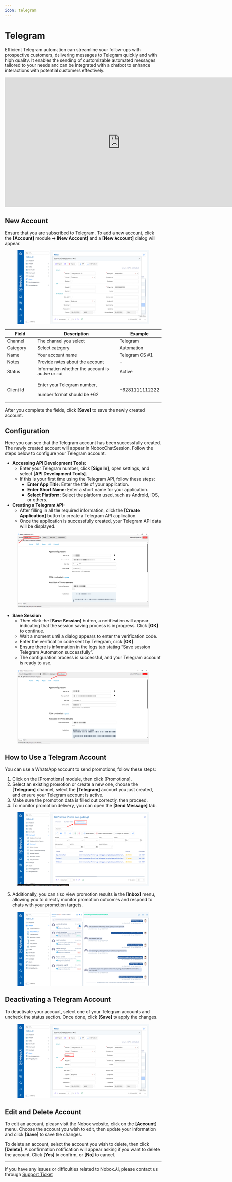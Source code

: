 ```yaml
---
icon: telegram
---
```


# Telegram

Efficient Telegram automation can streamline your follow-ups with prospective customers, delivering messages to Telegram quickly and with high quality. It enables the sending of customizable automated messages tailored to your needs and can be integrated with a chatbot to enhance interactions with potential customers effectively.

<iframe width="742" height="418" src="https://www.youtube.com/embed/KwqRV1o5bGM/" title="01. Instalasi NoBox Desktop" frameborder="0" allow="accelerometer; autoplay; clipboard-write; encrypted-media; gyroscope; picture-in-picture; web-share" referrerpolicy="strict-origin-when-cross-origin" allowfullscreen></iframe>

## **New Account**

Ensure that you are subscribed to Telegram. To add a new account, click the **\[Account]** module ➔ **\[New Account]** and a **\[New Account]** dialog will appear.

<figure><img src="../.gitbook/assets/Tambah Akun Telegram.png" alt=""><figcaption></figcaption></figure>

<table><thead><tr><th width="100.79998779296875">Field</th><th width="392.60009765625">Description</th><th>Example</th></tr></thead><tbody><tr><td>Channel</td><td>The channel you select</td><td>Telegram</td></tr><tr><td>Category</td><td>Select category</td><td>Automation</td></tr><tr><td>Name</td><td>Your account name</td><td>Telegram CS #1</td></tr><tr><td>Notes</td><td>Provide notes about the account</td><td>-</td></tr><tr><td>Status</td><td>Information whether the account is active or not</td><td>Active</td></tr><tr><td>Client Id</td><td><p>Enter your Telegram number,</p><p>number format should be +62</p></td><td>+6281111112222</td></tr></tbody></table>

After you complete the fields, click **\[Save]** to save the newly created account.

## **Configuration**

Here you can see that the Telegram account has been successfully created. The newly created account will appear in NoboxChatSession. Follow the steps below to configure your Telegram account.

- **Accessing API Development Tools:**
  - Enter your Telegram number, click **\[Sign In]**, open settings, and select **\[API Development Tools]**.
  - If this is your first time using the Telegram API, follow these steps:
    - **Enter App Title:** Enter the title of your application.
    - **Enter Short Name:** Enter a short name for your application.
    - **Select Platform:** Select the platform used, such as Android, iOS, or others.
- **Creating a Telegram API:**
  - After filling in all the required information, click the **\[Create Application]** button to create a Telegram API application.
  - Once the application is successfully created, your Telegram API data will be displayed.

<figure><img src="../.gitbook/assets/Membuat API Telegram.png" alt=""><figcaption></figcaption></figure>

- **Save Session**
  - Then click the **\[Save Session]** button, a notification will appear indicating that the session saving process is in progress. Click **\[OK]** to continue.
  - Wait a moment until a dialog appears to enter the verification code.
  - Enter the verification code sent by Telegram, click **\[OK]**.
  - Ensure there is information in the logs tab stating “Save session Telegram Automation successfully”.
  - The configuration process is successful, and your Telegram account is ready to use.

<figure><img src="../.gitbook/assets/Save Session Telegram.png" alt=""><figcaption></figcaption></figure>

## **How to Use a Telegram Account**

You can use a WhatsApp account to send promotions, follow these steps:

1. Click on the \[Promotions] module, then click \[Promotions].
2. Select an existing promotion or create a new one, choose the **\[Telegram]** channel, select the **\[Telegram]** account you just created, and ensure your Telegram account is active.
3. Make sure the promotion data is filled out correctly, then proceed.
4. To monitor promotion delivery, you can open the **\[Send Message]** tab.

<figure><img src="../.gitbook/assets/Cara Menggunakan Akun Telegram.png" alt=""><figcaption></figcaption></figure>

5. Additionally, you can also view promotion results in the **\[Inbox]** menu, allowing you to directly monitor promotion outcomes and respond to chats with your promotion targets.

<figure><img src="../.gitbook/assets/Penanangan Akun Telegram.png" alt=""><figcaption></figcaption></figure>

## **Deactivating a Telegram Account**

To deactivate your account, select one of your Telegram accounts and uncheck the status section. Once done, click **\[Save]** to apply the changes.

<figure><img src="../.gitbook/assets/Menonaktifkan Akun Telegram.png" alt=""><figcaption></figcaption></figure>

## **Edit and Delete Account**

To edit an account, please visit the Nobox website, click on the **\[Account]** menu. Choose the account you wish to edit, then update your information and click **\[Save]** to save the changes.

To delete an account, select the account you wish to delete, then click **\[Delete]**. A confirmation notification will appear asking if you want to delete the account. Click **\[Yes]** to confirm, or **\[No]** to cancel.

---

If you have any issues or difficulties related to Nobox.Ai, please contact us through [Support Ticket](https://crm.nobox.ai/clients/tickets)
